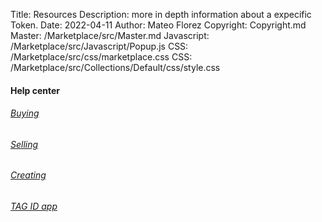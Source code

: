 Title: Resources
Description: more in depth information about a expecific Token.
Date: 2022-04-11
Author: Mateo Florez
Copyright: Copyright.md
Master: /Marketplace/src/Master.md
Javascript: /Marketplace/src/Javascript/Popup.js
CSS: /Marketplace/src/css/marketplace.css
CSS: /Marketplace/src/Collections/Default/css/style.css


<div class="container px-4 py-5" id="custom-cards">
<h4 class="pb-2 border-bottom text-center">Help center </h4>
<div class="row row-cols-1 row-cols-lg-3 align-items-start g-4 py-5">
	<a class="text-decoration-none" href="Tutorials/Buying/BuyingResources.md">
		<div class="col">
			<div class="card card-cover h-100 overflow-hidden text-bg-dark rounded-4 shadow-lg" >
			  <div class="d-flex flex-column h-100 p-5 pb-3 text-white text-shadow-1 text-center">
				<h6 class="mb-4 display-6 lh-1 fw-light">Buying</h2>
			  </div>
			</div>
		</div>
	</a>
	<a class="text-decoration-none" href="Tutorials/Selling/SellingResources.md">
		<div class="col">
			<div class="card card-cover h-100 overflow-hidden text-bg-dark rounded-4 shadow-lg" >
			  <div class="d-flex flex-column h-100 p-5 pb-3 text-white text-shadow-1 text-center">
				<h6 class="mb-4 display-6 lh-1 fw-light">Selling</h6>
			  </div>
			</div>
		</div>
	</a>
	<a class="text-decoration-none" href="Tutorials/Creating/CreatingResources.md">
		<div class="col">
			<div class="card card-cover h-100 overflow-hidden text-bg-dark rounded-4 shadow-lg">
			  <div class="d-flex flex-column h-100 p-5 pb-3 text-shadow-1 text-center">
				<h6 class=" mb-4 display-6 lh-1 fw-light">Creating</h2>
			  </div>
			</div>
		</div>
	</a>
	<a class="text-decoration-none" href="Tutorials/TagId/TagIdResources.md">
		<div class="col">
			<div class="card card-cover h-100 overflow-hidden text-bg-dark rounded-4 shadow-lg" >
			  <div class="d-flex flex-column h-100 p-5 pb-3 text-white text-shadow-1 text-center">
				<h6 class="mb-4 display-6 lh-1 fw-light">TAG ID app</h2>
			  </div>
			</div>
		</div>
	</a>
</div>
</div>